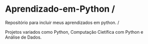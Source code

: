 # Aprendizado-em-Python /

Repositório para incluir meus aprendizados em python. /

Projetos variados como Python, Computação Cietífica com Python e Análise de Dados.
